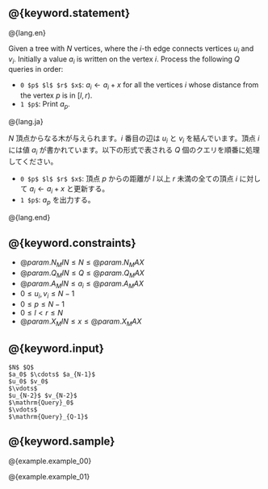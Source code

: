 ## @{keyword.statement}

@{lang.en}

Given a tree with $N$ vertices, where the $i$-th edge connects vertices $u_i$ and $v_i$. Initially a value $a_i$ is written on the vertex $i$. Process the following $Q$ queries in order:

- `0 $p$ $l$ $r$ $x$`: $a_i \leftarrow a_i+x$ for all the vertices $i$ whose distance from the vertex $p$ is in $[l,r)$.
- `1 $p$`: Print $a_p$.

@{lang.ja}

$N$ 頂点からなる木が与えられます。$i$ 番目の辺は $u_i$ と $v_i$ を結んでいます。頂点 $i$ には値 $a_i$ が書かれています。以下の形式で表される $Q$ 個のクエリを順番に処理してください。

- `0 $p$ $l$ $r$ $x$`: 頂点 $p$ からの距離が $l$ 以上 $r$ 未満の全ての頂点 $i$ に対して $a_i \leftarrow a_i+x$ と更新する。
- `1 $p$`: $a_p$ を出力する。

@{lang.end}

## @{keyword.constraints}

- $@{param.N_MIN} \leq N \leq @{param.N_MAX}$
- $@{param.Q_MIN} \leq Q \leq @{param.Q_MAX}$
- $@{param.A_MIN} \leq a_i \leq @{param.A_MAX}$
- $0 \leq u_i, v_i \leq N-1$
- $0 \leq p \leq N-1$
- $0 \leq l \lt r \leq N$
- $@{param.X_MIN} \leq x \leq @{param.X_MAX}$

## @{keyword.input}

~~~
$N$ $Q$
$a_0$ $\cdots$ $a_{N-1}$
$u_0$ $v_0$
$\vdots$
$u_{N-2}$ $v_{N-2}$
$\mathrm{Query}_0$
$\vdots$
$\mathrm{Query}_{Q-1}$
~~~

## @{keyword.sample}

@{example.example_00}

@{example.example_01}
